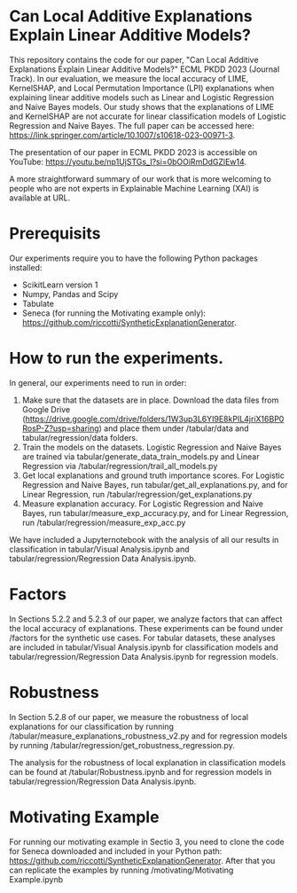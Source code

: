 # Can Local Additive Explanations Explain Linear Additive Models? 

This repository contains the code for our paper, "Can Local Additive Explanations Explain Linear Additive Models?" ECML PKDD 2023 (Journal Track). In our evaluation, we measure the local accuracy of LIME, KernelSHAP, and Local Permutation Importance (LPI) explanations when explaining linear additive models such as Linear and Logistic Regression and Naive Bayes models. Our study shows that the explanations of LIME and KernelSHAP are not accurate for linear classification models of Logistic Regression and Naive Bayes. The full paper can be accessed here: https://link.springer.com/article/10.1007/s10618-023-00971-3. 

The presentation of our paper in ECML PKDD 2023 is accessible on YouTube: https://youtu.be/np1UjSTGs_I?si=0bOOiRmDdGZlEw14. 

A more straightforward summary of our work that is more welcoming to people who are not experts in Explainable Machine Learning (XAI) is available at URL.

# Prerequisits 

Our experiments require you to have the following Python packages installed: 

* ScikitLearn version 1 
* Numpy, Pandas and Scipy
* Tabulate 
* Seneca (for running the Motivating example only): https://github.com/riccotti/SyntheticExplanationGenerator.


# How to run the experiments. 

In general, our experiments need to run in order: 

1. Make sure that the datasets are in place. Download the data files from Google Drive (https://drive.google.com/drive/folders/1W3up3L6YI9E8kPIL4jriX16BP0RosP-Z?usp=sharing) and place them under /tabular/data and tabular/regression/data folders.
2. Train the models on the datasets. Logistic Regression and Naive Bayes are trained via tabular/generate_data_train_models.py and Linear Regression via /tabular/regression/trail_all_models.py
3. Get local explanations and ground truth importance scores. For Logistic Regression and Naive Bayes, run tabular/get_all_explanations.py, and for Linear Regression, run /tabular/regression/get_explanations.py
4. Measure explanation accuracy. For Logistic Regression and Naive Bayes, run tabular/measure_exp_accuracy.py, and for Linear Regression, run /tabular/regression/measure_exp_acc.py

We have included a Jupyternotebook with the analysis of all our results in classification in tabular/Visual Analysis.ipynb and tabular/regression/Regression Data Analysis.ipynb. 


# Factors
In Sections 5.2.2 and 5.2.3 of our paper, we analyze factors that can affect the local accuracy of explanations. These experiments can be found under /factors for the synthetic use cases. For tabular datasets, these analyses are included in tabular/Visual Analysis.ipynb for classification models and tabular/regression/Regression Data Analysis.ipynb for regression models.

# Robustness

In Section 5.2.8 of our paper, we measure the robustness of local explanations for our classification by running /tabular/measure_explanations_robustness_v2.py and for regression models by running /tabular/regression/get_robustness_regression.py. 

The analysis for the robustness of local explanation in classification models can be found at /tabular/Robustness.ipynb and for regression models in tabular/regression/Regression Data Analysis.ipynb. 

# Motivating Example 

For running our motivating example in Sectio 3, you need to clone the code for Seneca downloaded and included in your Python path:  https://github.com/riccotti/SyntheticExplanationGenerator. After that you can replicate the examples by running /motivating/Motivating Example.ipynb



 

  
